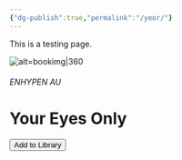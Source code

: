 ```yaml
---
{"dg-publish":true,"permalink":"/yeor/"}
---
```


This is a testing page.

![alt=bookimg|360](/img/user/yeo/yeostorage/yeocover.webp)

###### ENHYPEN AU
<h1> Your Eyes Only </h1>


<button onclick="addCurrentBookToLibrary()">Add to Library</button>

<script>
function addCurrentBookToLibrary() {
    const titleEl = document.querySelector('h1');
    const imgEl = document.querySelector('img[alt="bookimg"]');

    if (!titleEl || !imgEl) {
        alert('Book title or image not found.');
        return;
    }

    const book = {
        title: titleEl.textContent.trim(),
        link: window.location.href,
        imgSrc: imgEl.src,
        imgAlt: imgEl.alt || 'Book Cover'
    };

    let library = JSON.parse(localStorage.getItem('bookLibrary')) || [];

    if (!library.some(b => b.link === book.link)) {
        library.push(book);
        localStorage.setItem('bookLibrary', JSON.stringify(library));
        alert('Book added to your library!');
    } else {
        alert('This book is already in your library.');
    }
}
</script>